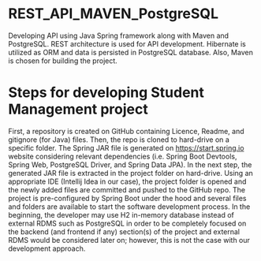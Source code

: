 # REST_API_MAVEN_PostgreSQL
Developing API using Java Spring framework along with Maven and PostgreSQL. 
REST architecture is used for API development.
Hibernate is utilized as ORM and data is persisted in PostgreSQL database.
Also, Maven is chosen for building the project.

# Steps for developing Student Management project
First, a repository is created on GitHub containing Licence, Readme, and gitignore (for Java) files.
Then, the repo is cloned to hard-drive on a specific folder. The Spring JAR file is generated on
https://start.spring.io website considering relevant dependencies (i.e. Spring Boot Devtools,
Spring Web, PostgreSQL Driver, and Spring Data JPA). In the next step, the generated JAR file is 
extracted in the project folder on hard-drive. Using an appropriate IDE (Intellij Idea in our case),
the project folder is opened and the newly added files are committed and pushed to the GitHub repo.
The project is pre-configured by Spring Boot under the hood and several files and folders are available 
to start the software development process.
In the beginning, the developer may use H2 in-memory database instead of external RDMS such as
PostgreSQL in order to be completely focused on the backend (and frontend if any) section(s) of the project
and external RDMS would be considered later on; however, this is not the case with our development approach.

